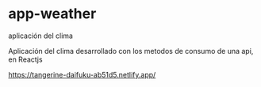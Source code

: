 # app-weather
aplicación del clima

Aplicación del clima desarrollado con los metodos de consumo de una api, en Reactjs

https://tangerine-daifuku-ab51d5.netlify.app/

